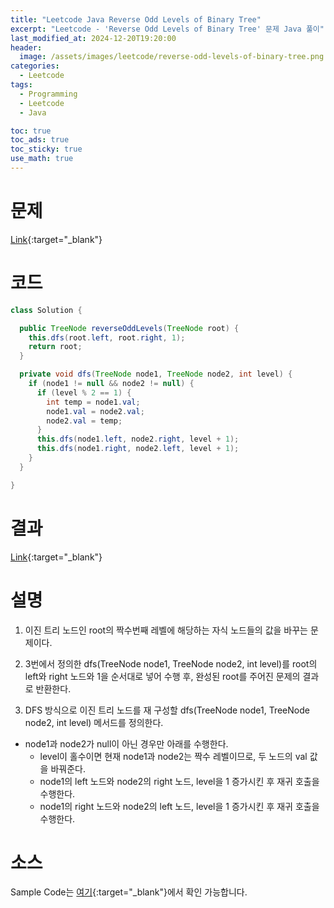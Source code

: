 ```yaml
---
title: "Leetcode Java Reverse Odd Levels of Binary Tree"
excerpt: "Leetcode - 'Reverse Odd Levels of Binary Tree' 문제 Java 풀이"
last_modified_at: 2024-12-20T19:20:00
header:
  image: /assets/images/leetcode/reverse-odd-levels-of-binary-tree.png
categories:
  - Leetcode
tags:
  - Programming
  - Leetcode
  - Java

toc: true
toc_ads: true
toc_sticky: true
use_math: true
---
```

# 문제
[Link](https://leetcode.com/problems/reverse-odd-levels-of-binary-tree/){:target="_blank"}

# 코드
```java
class Solution {

  public TreeNode reverseOddLevels(TreeNode root) {
    this.dfs(root.left, root.right, 1);
    return root;
  }

  private void dfs(TreeNode node1, TreeNode node2, int level) {
    if (node1 != null && node2 != null) {
      if (level % 2 == 1) {
        int temp = node1.val;
        node1.val = node2.val;
        node2.val = temp;
      }
      this.dfs(node1.left, node2.right, level + 1);
      this.dfs(node1.right, node2.left, level + 1);
    }
  }

}
```

# 결과
[Link](https://leetcode.com/problems/reverse-odd-levels-of-binary-tree/submissions/1483655049/){:target="_blank"}

# 설명
1. 이진 트리 노드인 root의 짝수번째 레벨에 해당하는 자식 노드들의 값을 바꾸는 문제이다.

2. 3번에서 정의한 dfs(TreeNode node1, TreeNode node2, int level)를 root의 left와 right 노드와 1을 순서대로 넣어 수행 후, 완성된 root를 주어진 문제의 결과로 반환한다.

3. DFS 방식으로 이진 트리 노드를 재 구성할 dfs(TreeNode node1, TreeNode node2, int level) 메서드를 정의한다.
- node1과 node2가 null이 아닌 경우만 아래를 수행한다.
  - level이 홀수이면 현재 node1과 node2는 짝수 레벨이므로, 두 노드의 val 값을 바꿔준다.
  - node1의 left 노드와 node2의 right 노드, level을 1 증가시킨 후 재귀 호출을 수행한다.
  - node1의 right 노드와 node2의 left 노드, level을 1 증가시킨 후 재귀 호출을 수행한다.

# 소스
Sample Code는 [여기](https://github.com/GracefulSoul/leetcode/blob/master/src/main/java/gracefulsoul/problems/ReverseOddLevelsOfBinaryTree.java){:target="_blank"}에서 확인 가능합니다.